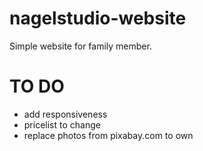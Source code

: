 # nagelstudio-website
Simple website for family member.


# TO DO
- add responsiveness
- pricelist to change
- replace photos from pixabay.com to own 
